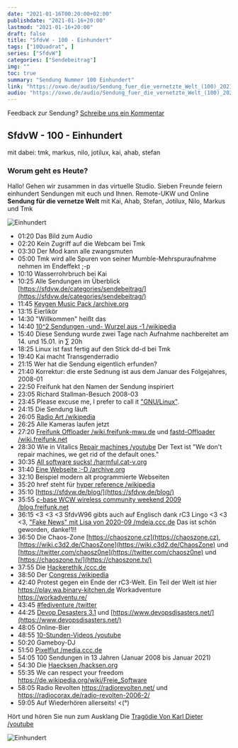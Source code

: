 ```yaml
---
date: "2021-01-16T00:20:00+02:00"
publishdate: "2021-01-16+20:00"
lastmod: "2021-01-16+20:00"
draft: false
title: "SfdvW - 100 - Einhundert"
tags: ["10Quadrat", ]
series: ["SfdvW"]
categories: ["Sendebeitrag"]
img: ""
toc: true
summary: "Sendung Nummer 100 Einhundert"
link: "https://oxwo.de/audio/Sendung_fuer_die_vernetzte_Welt_(100)_2021_01_16_Einhundert.mp3"
audio: "https://oxwo.de/audio/Sendung_fuer_die_vernetzte_Welt_(100)_2021_01_16_Einhundert.mp3"
---
```


<div align="center" id="example"></div>
<script src="https://cdn.podlove.org/web-player/embed.js"></script>

Feedback zur Sendung?
[Schreibe uns ein Kommentar](mailto:SfdvW@radiocorax.de)

## SfdvW - 100 - Einhundert
mit dabei: tmk, markus, nilo, jotilux, kai, ahab, stefan

### Worum geht es Heute?
Hallo! Gehen wir zusammen in das virtuelle Studio. Sieben Freunde feiern einhundert Sendungen mit euch und Ihnen. Remote-UKW und Online **Sendung für die vernetze Welt** mit Kai, Ahab, Stefan, Jotilux, Nilo, Markus und Tmk

![Einhundert](https://oxwo.de/audio/Sendung_fuer_die_vernetzte_Welt_(100)_2021_01_16_Einhundert.png)

* 01:20 Das Bild zum Audio
* 02:20 Kein Zugriff auf die Webcam bei Tmk
* 03:30 Der Mod kann alle zwangsmuten
* 05:00 Tmk wird alle Spuren von seiner Mumble-Mehrspuraufnahme nehmen im Endeffekt ;-p
* 10:10 Wasserrohrbruch bei Kai
* 10:25 Alle Sendungen im Überblick [https://sfdvw.de/categories/sendebeitrag/](https://sfdvw.de/categories/sendebeitrag/)
* 11:45 [Keygen Music Pack /archive.org](https://archive.org/details/Keygen_music_pack)
* 13:15 Eierlikör
* 14:30 "Willkommen" heißt das
* 14:40 [10^2 Sendungen -und- Wurzel aus -1 /wikipedia](https://de.wikipedia.org/wiki/Imagin%C3%A4re_Zahl)
* 15:40 Diese Sendung wurde zwei Tage nach Aufnahme nachbereitet am 14. und 15.01. in ∑ 20h
* 18:25 Linux ist fast fertig auf den Stick dd-d bei Tmk
* 19:40 Kai macht Transgenderradio
* 21:15 Wer hat die Sendung eigentlich erfunden?
* 21:40 Korrektur: die erste Sednung ist aus dem Januar des Folgejahres, 2008-01
* 22:50 Freifunk hat den Namen der Sendung inspiriert
* 23:05 Richard Stallman-Besuch 2008-03
* 23:45 Please excuse me, I prefer to call it ["GNU/Linux"](https://de.wikipedia.org/wiki/GNU).
* 24:15 Die Sendung läuft
* 26:05 [Radio Art /wikipedia](https://de.wikipedia.org/wiki/Radiokunst)
* 26:25 Alle Kameras laufen jetzt
* 27:20 [Freifunk Offloader /wiki.freifunk-mwu.de](https://wiki.freifunk-mwu.de/w/Howto/Offloader) und [fastd-Offloader /wiki.freifunk.net](https://wiki.freifunk.net/Fastd_Offloader)
* 28:30 Wie in Vitalics [Repair machines /youtube](https://www.youtube.com/watch?v=r2DEtUYF7a8) Der Text ist "We don't repair machines, we get rid of the default ones."
* 30:35 [All software sucks! /harmful.cat-v.org](http://harmful.cat-v.org/software/)
* 31:40 [Eine Webseite :-D /archive.org](https://web.archive.org/web/20080704101115/http://ingenfeld.de/)
* 32:10 Beispiel modern alt programmierte Webseiten
* 35:20 href steht für [hyper reference /wikipedia](https://de.wikipedia.org/wiki/Hypertext_Markup_Language#HTML-K%C3%B6rper)
* 35:10 [https://sfdvw.de/blog/](https://sfdvw.de/blog/)
* 35:55 [c-base WCW wireless community weekend 2009 /blog.freifunk.net](https://blog.freifunk.net/wp-content/uploads/P1020971_400x300.jpg)
* 36:15 <3 <3 <3 SfdvW96 gibts auch auf Englisch dank rC3 Lingo <3 <3 <3, ["Fake News" mit Lisa von 2020-09 /mdeia.ccc.de](https://media.ccc.de/v/rc3-267027-sendung_fuer_die_vernetzte_welt#l=eng) Das ist schön geworden, danke!1!!
* 36:50 Die Chaos-Zone [https://chaoszone.cz](https://chaoszone.cz), [https://wiki.c3d2.de/ChaosZone](https://wiki.c3d2.de/ChaosZone) und [https://twitter.com/chaosz0ne](https://twitter.com/chaosz0ne) und [https://chaoszone.tv/](https://chaoszone.tv/)
* 37:55 Die [Hackerethik /ccc.de](https://www.ccc.de/de/hackerethik)
* 38:50 Der [Congress /wikipedia](https://de.wikipedia.org/wiki/Chaos_Communication_Congress)
* 42:40 Protest gegen ein Ende der rC3-Welt. Ein Teil der Welt ist hier https://play.wa.binary-kitchen.de Workadventure https://workadventu.re/
* 43:45 [#fediventure /twitter](https://twitter.com/search?q=%23fediventure)
* 44:25 [Devop Desasters 3.1](https://media.ccc.de/v/rc3-49321-devops_disasters_3_1) und [https://www.devopsdisasters.net/](https://www.devopsdisasters.net/)
* 48:05 Online-Bier
* 48:55 [10-Stunden-Videos /youtube](https://www.youtube.com/watch?v=8qMtsir0l9k)
* 50:20 Gameboy-DJ
* 51:50 [Pixelflut /media.ccc.de](https://media.ccc.de/v/pixelflut-eh15)
* 54:05 100 Sendungen in 13 Jahren (Januar 2008 bis Januar 2021)
* 54:30 Die [Haecksen /hacksen.org](https://www.haecksen.org/)
* 55:35 We can respect your freedom https://de.wikipedia.org/wiki/Freie_Software
* 58:05 Radio Revolten https://radiorevolten.net/ und https://radiocorax.de/radio-revolten-2006-2/
* 59:05 Auf Wiederhören allerseits! <(°)

Hört und hören Sie nun zum Ausklang Die [Tragödie Von Karl Dieter /youtube](https://www.youtube.com/watch?v=d-mgguxMxmYDie)

![Einhundert](https://11k2.files.wordpress.com/2017/04/iss_floppy.gif?w=460&h=317)



<script>
  podlovePlayer('#example', '/blog/sfdvw100.json');
</script>
